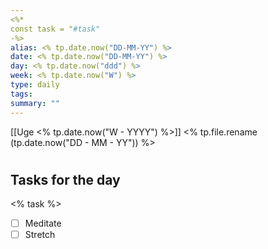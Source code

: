 ```yaml
---
<%*
const task = "#task"
-%>
alias: <% tp.date.now("DD-MM-YY") %>
date: <% tp.date.now("DD-MM-YY") %>
day: <% tp.date.now("ddd") %>
week: <% tp.date.now("W") %>
type: daily
tags: 
summary: ""
---
```

[[Uge <% tp.date.now("W - YYYY") %>]]
<% tp.file.rename (tp.date.now("DD - MM - YY")) %>
#
## Tasks for the day 
<% task %>
- [ ] Meditate
- [ ] Stretch 
